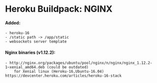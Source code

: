 # Heroku Buildpack: NGINX

#### Added:
    - heroku-16
    - /static path -> /app/static
    - websockets server template

#### Nginx binaries (v1.12.2):
    - http://nginx.org/packages/ubuntu/pool/nginx/n/nginx/nginx_1.12.2-1~xenial_amd64.deb (could be outdated)
	    for Xenial linux (Heroku-16,Ubuntu-16.04) https://devcenter.heroku.com/articles/heroku-16-stack
